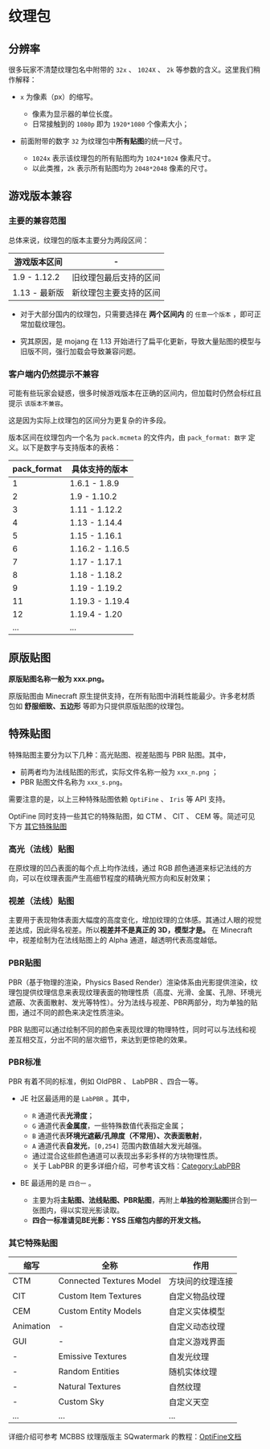 # 纹理包

## 分辨率

很多玩家不清楚纹理包名中附带的 `32x` 、 `1024X` 、 `2k` 等参数的含义。这里我们稍作解释：

- `x` 为像素（px）的缩写。
  - 像素为显示器的单位长度。
  - 日常接触到的 `1080p` 即为 `1920*1080` 个像素大小；

- 前面附带的数字 `32` 为纹理包中**所有贴图**的统一尺寸。
  - `1024x` 表示该纹理包的所有贴图均为 `1024*1024` 像素尺寸。
  - 以此类推，`2k` 表示所有贴图均为 `2048*2048` 像素的尺寸。

## 游戏版本兼容

### 主要的兼容范围

总体来说，纹理包的版本主要分为两段区间：

| 游戏版本区间 | - |
|-----|---------------------|
| 1.9 - 1.12.2 | 旧纹理包最后支持的区间 |
| 1.13 - 最新版 | 新纹理包主要支持的区间 |

- 对于大部分国内的纹理包，只需要选择在 **两个区间内** 的 `任意一个版本` ，即可正常加载纹理包。

- 究其原因，是 mojang 在 1.13 开始进行了扁平化更新，导致大量贴图的模型与旧版不同，强行加载会导致兼容问题。

### 客户端内仍然提示不兼容

可能有些玩家会疑惑，很多时候游戏版本在正确的区间内，但加载时仍然会标红且提示 `该版本不兼容`。

这是因为实际上纹理包的区间分为更复杂的许多段。

版本区间在纹理包内一个名为 `pack.mcmeta` 的文件内，由 `pack_format: 数字` 定义。以下是数字与支持版本的表格：

|pack_format|具体支持的版本|
|-----|---------------------|
| 1 | 1.6.1 - 1.8.9 |
| 2 | 1.9 - 1.10.2 |
| 3 | 1.11 - 1.12.2 |
| 4 | 1.13 - 1.14.4 |
| 5 | 1.15 - 1.16.1 |
| 6 | 1.16.2 - 1.16.5 |
| 7 | 1.17 - 1.17.1 |
| 8 | 1.18 - 1.18.2 |
| 9 | 1.19 - 1.19.2 |
| 11 | 1.19.3 - 1.19.4 |
| 12 | 1.19.4 - 1.20 |
| ... | ... |

## 原版贴图

**原版贴图名称一般为 xxx.png。**

原版贴图由 Minecraft 原生提供支持，在所有贴图中消耗性能最少。许多老材质包如 **舒服细致、五边形** 等即为只提供原版贴图的纹理包。

## 特殊贴图

特殊贴图主要分为以下几种：高光贴图、视差贴图与 PBR 贴图。其中，

- 前两者均为法线贴图的形式，实际文件名称一般为 `xxx_n.png` ；
- PBR 贴图文件名称为 `xxx_s.png`。

需要注意的是，以上三种特殊贴图依赖 `OptiFine` 、 `Iris` 等 API 支持。

OptiFine 同时支持一些其它的特殊贴图，如 CTM 、 CIT 、 CEM 等。简述可见下方 [其它特殊贴图](#其它特殊贴图)

### 高光（法线）贴图

在原纹理的凹凸表面的每个点上均作法线，通过 RGB 颜色通道来标记法线的方向，可以在纹理表面产生高细节程度的精确光照方向和反射效果；

### 视差（法线）贴图

主要用于表现物体表面大幅度的高度变化，增加纹理的立体感。其通过人眼的视觉差达成，因此得名视差。所以**视差并不是真正的 3D，模型才是。** 在 Minecraft 中，视差绘制为在法线贴图上的 Alpha 通道，越透明代表高度越低。

### PBR贴图

PBR（基于物理的渲染，Physics Based Render）渲染体系由光影提供渲染，纹理包提供纹理信息来表现纹理表面的物理性质（高度、光滑、金属、孔隙、环境光遮蔽、次表面散射、发光等特性）。分为法线与视差、PBR两部分，均为单独的贴图，通过不同的颜色来决定性质渲染。

PBR 贴图可以通过绘制不同的颜色来表现纹理的物理特性，同时可以与法线和视差互相交互，分出不同的层次细节，来达到更惊艳的效果。

### PBR标准

PBR 有着不同的标准，例如 OldPBR 、 LabPBR 、四合一等。

- JE 社区最适用的是 `LabPBR` 。其中，
  - `R` 通道代表**光滑度**；
  - `G` 通道代表**金属度**，一些特殊数值代表指定金属；
  - `B` 通道代表**环境光遮蔽/孔隙度（不常用）、次表面散射**，
  - `A` 通道代表**自发光**，`[0,254]` 范围内数值越大发光越强。
  - 通过混合这些颜色通道可以表现出多彩多样的方块物理性质。
  - 关于 LabPBR 的更多详细介绍，可参考该文档：[Category:LabPBR](https://wiki.shaderlabs.org/wiki/Category:LabPBR)

- BE 最适用的是 `四合一` 。
  - 主要为将**主贴图、法线贴图、PBR贴图**，再附上**单独的检测贴图**拼合到一张图内，得以实现光影读取。
  - **四合一标准请见BE光影：YSS 压缩包内部的开发文档。**

### 其它特殊贴图

| 缩写 | 全称 | 作用 |
|-----|------|-----|
| CTM | Connected Textures Model | 方块间的纹理连接 |
| CIT | Custom Item Textures | 自定义物品纹理 |
| CEM | Custom Entity Models | 自定义实体模型 |
| Animation | - | 自定义动态纹理 |
| GUI | - | 自定义游戏界面 |
| - | Emissive Textures | 自发光纹理 |
| - | Random Entities | 随机实体纹理 |
| - | Natural Textures | 自然纹理 |
| - | Custom Sky | 自定义天空 |
| ... | ... | ... |

详细介绍可参考 MCBBS 纹理版版主 SQwatermark 的教程：[OptiFine文档](http://sqwatermark.com/resguide/optifinedoc/)
